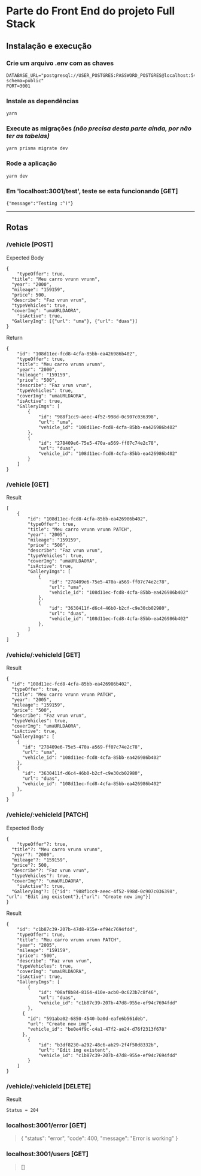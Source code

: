 # **Parte do Front End do projeto Full Stack**

## Instalação e execução

### Crie um arquivo .env com as chaves

```
DATABASE_URL="postgresql://USER_POSTGRES:PASSWORD_POSTGRES@localhost:5432/DATABASE_NAME?schema=public"
PORT=3001

```

### Instale as dependências

```
yarn
```

### Execute as migrações _(não precisa desta parte ainda, por não ter as tabelas)_

```
yarn prisma migrate dev
```

### Rode a aplicação

```
yarn dev
```

### Em 'localhost:3001/test', teste se esta funcionando [GET]

```
{"message":"Testing :^)"}
```

---

## Rotas

### /vehicle [POST]

Expected Body
```
{
	"typeOffer": true,
  "title": "Meu carro vrunn vrunn",
  "year": "2000",
  "mileage": "159159",
  "price": 500,
  "describe": "Faz vrun vrun",
  "typeVehicles": true,
  "coverImg": "umaURLDAORA",
	"isActive": true,
  "GalleryImg": [{"url": "uma"}, {"url": "duas"}]
}
```
Return
```
{
	"id": "108d11ec-fcd8-4cfa-85bb-ea426986b402",
	"typeOffer": true,
	"title": "Meu carro vrunn vrunn",
	"year": "2000",
	"mileage": "159159",
	"price": "500",
	"describe": "Faz vrun vrun",
	"typeVehicles": true,
	"coverImg": "umaURLDAORA",
	"isActive": true,
	"GalleryImgs": [
		{
			"id": "988f1cc9-aeec-4f52-998d-0c907c036398",
			"url": "uma",
			"vehicle_id": "108d11ec-fcd8-4cfa-85bb-ea426986b402"
		},
		{
			"id": "278409e6-75e5-470a-a569-ff07c74e2c78",
			"url": "duas",
			"vehicle_id": "108d11ec-fcd8-4cfa-85bb-ea426986b402"
		}
	]
}
```

### /vehicle [GET]
Result
```
[
	{
		"id": "108d11ec-fcd8-4cfa-85bb-ea426986b402",
		"typeOffer": true,
		"title": "Meu carro vrunn vrunn PATCH",
		"year": "2005",
		"mileage": "159159",
		"price": "500",
		"describe": "Faz vrun vrun",
		"typeVehicles": true,
		"coverImg": "umaURLDAORA",
		"isActive": true,
		"GalleryImgs": [
			{
				"id": "278409e6-75e5-470a-a569-ff07c74e2c78",
				"url": "uma",
				"vehicle_id": "108d11ec-fcd8-4cfa-85bb-ea426986b402"
			},
			{
				"id": "3630411f-d6c4-46b0-b2cf-c9e30cb02980",
				"url": "duas",
				"vehicle_id": "108d11ec-fcd8-4cfa-85bb-ea426986b402"
			},
		]
	}
]
```

### /vehicle/:vehicleId [GET]
Result
```
{
  "id": "108d11ec-fcd8-4cfa-85bb-ea426986b402",
  "typeOffer": true,
  "title": "Meu carro vrunn vrunn PATCH",
  "year": "2005",
  "mileage": "159159",
  "price": "500",
  "describe": "Faz vrun vrun",
  "typeVehicles": true,
  "coverImg": "umaURLDAORA",
  "isActive": true,
  "GalleryImgs": [
    {
      "id": "278409e6-75e5-470a-a569-ff07c74e2c78",
      "url": "uma",
      "vehicle_id": "108d11ec-fcd8-4cfa-85bb-ea426986b402"
    },
    {
      "id": "3630411f-d6c4-46b0-b2cf-c9e30cb02980",
      "url": "duas",
      "vehicle_id": "108d11ec-fcd8-4cfa-85bb-ea426986b402"
    },
  ]
}
```
### /vehicle/:vehicleId [PATCH]
Expected Body
```
{
	"typeOffer"?: true,
  "title"?: "Meu carro vrunn vrunn",
  "year"?: "2000",
  "mileage"?: "159159",
  "price"?: 500,
  "describe"?: "Faz vrun vrun",
  "typeVehicles"?: true,
  "coverImg"?: "umaURLDAORA",
	"isActive"?: true,
  "GalleryImg"?: [{"id": "988f1cc9-aeec-4f52-998d-0c907c036398", "url": "Edit img existent"},{"url": "Create new img"}]
}
```
Result
```
{
	"id": "c1b87c39-207b-47d8-955e-ef94c7694fdd",
	"typeOffer": true,
	"title": "Meu carro vrunn vrunn PATCH",
	"year": "2005",
	"mileage": "159159",
	"price": "500",
	"describe": "Faz vrun vrun",
	"typeVehicles": true,
	"coverImg": "umaURLDAORA",
	"isActive": true,
	"GalleryImgs": [
		{
			"id": "08af8b84-8164-410e-acb0-0c623b7c8f46",
			"url": "duas",
			"vehicle_id": "c1b87c39-207b-47d8-955e-ef94c7694fdd"
		},
      {
        "id": "591aba02-6850-4540-ba0d-eafe6b561deb",
        "url": "Create new img",
        "vehicle_id": "be0e4f9c-c4a1-47f2-ae24-d76f2313f678"
      },
		{
			"id": "b3df8230-a292-48c6-ab29-2f4f50d8332b",
			"url": "Edit img existent",
			"vehicle_id": "c1b87c39-207b-47d8-955e-ef94c7694fdd"
		}
	]
}
```

### /vehicle/:vehicleId [DELETE]
Result
```
Status = 204
```

### localhost:3001/error [GET]

> {
> "status": "error",
> "code": 400,
> "message": "Error is working"
> }

### localhost:3001/users [GET]

> []
